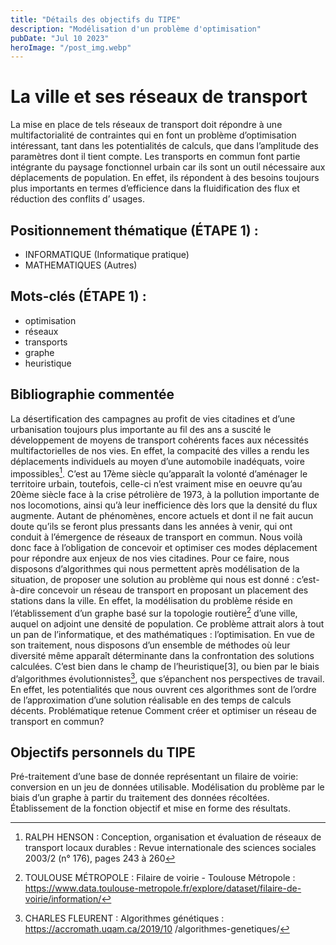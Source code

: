 ```yaml
---
title: "Détails des objectifs du TIPE"
description: "Modélisation d'un problème d'optimisation"
pubDate: "Jul 10 2023"
heroImage: "/post_img.webp"
---
```



# La ville et ses réseaux de transport

La mise en place de tels réseaux de transport doit répondre à une multifactorialité de
contraintes qui en font un problème d’optimisation intéressant, tant dans les potentialités de
calculs, que dans l’amplitude des paramètres dont il tient compte.
Les transports en commun font partie intégrante du paysage fonctionnel urbain car ils sont un
outil nécessaire aux déplacements de population. En effet, ils répondent à des besoins toujours
plus importants en termes d’efficience dans la fluidification des flux et réduction des conflits d’
usages.

## Positionnement thématique (ÉTAPE 1) :
- INFORMATIQUE (Informatique pratique)
- MATHEMATIQUES (Autres)

## Mots-clés (ÉTAPE 1) :

- optimisation
- réseaux
- transports
- graphe
- heuristique

## Bibliographie commentée
La désertification des campagnes au profit de vies citadines et d’une urbanisation toujours plus
importante au fil des ans a suscité le développement de moyens de transport cohérents faces
aux nécessités multifactorielles de nos vies. En effet, la compacité des villes a rendu les
déplacements
individuels au moyen d’une automobile inadéquats, voire impossibles[^1]. C’est au 17ème siècle
qu’apparaît la volonté d’aménager le territoire urbain, toutefois, celle-ci n’est vraiment mise en
oeuvre qu’au 20ème siècle face à la crise pétrolière de 1973, à la pollution importante de nos
locomotions, ainsi qu’à leur inefficience dès lors que la densité du flux augmente. Autant de
phénomènes, encore actuels et dont il ne fait aucun doute qu’ils se feront plus pressants dans les
années à venir, qui ont conduit à l’émergence de réseaux de transport en commun. Nous voilà
donc face à l’obligation de concevoir et optimiser ces modes déplacement pour répondre aux
enjeux de nos vies citadines.
Pour ce faire, nous disposons d’algorithmes qui nous permettent après modélisation de la
situation, de proposer une solution au problème qui nous est donné : c’est-à-dire concevoir un
réseau de transport en proposant un placement des stations dans la ville. En effet, la
modélisation du problème réside en l’établissement d’un graphe basé sur la topologie routière[^2]
d’une ville, auquel on adjoint une densité de population. Ce problème attrait alors à tout un
pan de l’informatique, et des mathématiques : l’optimisation. En vue de son traitement, nous
disposons d’un ensemble de méthodes où leur diversité même apparaît déterminante dans la
confrontation des solutions calculées. C’est bien dans le champ de l’heuristique[3], ou bien par le
biais d’algorithmes évolutionnistes[^4], que s’épanchent nos perspectives de travail. En effet, les
potentialités que nous ouvrent ces algorithmes sont de l’ordre de l’approximation d’une solution
réalisable en des temps de calculs décents.
Problématique retenue
Comment créer et optimiser un réseau de transport en commun?

## Objectifs personnels du TIPE 
Pré-traitement d’une base de donnée représentant un filaire de voirie: conversion en un jeu de
données utilisable. Modélisation du problème par le biais d’un graphe à partir du traitement des
données récoltées. Établissement de la fonction objectif et mise en forme des résultats.



[^1]: RALPH HENSON : Conception, organisation et évaluation de réseaux de transport locaux
durables : Revue internationale des sciences sociales 2003/2 (n° 176), pages 243 à 260
[^2]: TOULOUSE MÉTROPOLE : Filaire de voirie - Toulouse Métropole : https://www.data.toulouse-metropole.fr/explore/dataset/filaire-de-voirie/information/
[^3]: PIERRE-EDOUARD PORTIER : Recuit simulé - Cours : https://perso.liris.cnrs.fr/pierreedouard.portier/teaching20152016/ia/sima/sima.html
[^4]: CHARLES FLEURENT : Algorithmes génétiques : https://accromath.uqam.ca/2019/10
/algorithmes-genetiques/